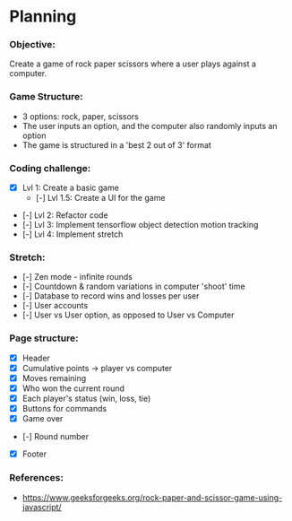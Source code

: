 # Planning

### Objective:
Create a game of rock paper scissors where a user plays against a computer. 

### Game Structure:
- 3 options: rock, paper, scissors
- The user inputs an option, and the computer also randomly inputs an option
- The game is structured in a 'best 2 out of 3' format

### Coding challenge:
- [X] Lvl 1: Create a basic game
  - [-] Lvl 1.5: Create a UI for the game
- [-] Lvl 2: Refactor code
- [-] Lvl 3: Implement tensorflow object detection motion tracking
- [-] Lvl 4: Implement stretch

### Stretch:
- [-] Zen mode - infinite rounds
- [-] Countdown & random variations in computer 'shoot' time
- [-] Database to record wins and losses per user
- [-] User accounts
- [-] User vs User option, as opposed to User vs Computer

### Page structure:
- [X] Header
- [X] Cumulative points -> player vs computer
- [X] Moves remaining
- [X] Who won the current round 
- [X] Each player's status (win, loss, tie)
- [X] Buttons for commands
- [X] Game over
- [-] Round number
- [x] Footer

### References:
- https://www.geeksforgeeks.org/rock-paper-and-scissor-game-using-javascript/